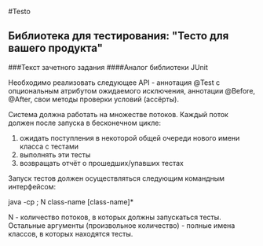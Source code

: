 #Testo
## Библиотека для тестирования: "Тесто для вашего продукта"

###Текст зачетного задания
####Аналог библиотеки JUnit


Необходимо реализовать следующее API - аннотация @Test с опциональным атрибутом ожидаемого исключения, аннотации @Before, @After, свои методы проверки условий (ассёрты). 
 
Система должна работать на множестве потоков. Каждый поток должен после запуска в бесконечном цикле: 
1) ожидать поступления в некоторой общей очереди нового имени класса с тестами 
2) выполнять эти тесты 
3) возвращать отчёт о прошедших/упавших тестах 
 
Запуск тестов должен осуществляться следующим командным интерфейсом: 

java -cp <your-junit-jar>;<tested-classes> <your-main-class> N class-name [class-name]* 

N - количество потоков, в которых должны запускаться тесты. Остальные аргументы (произвольное количество) - полные имена классов, в которых находятся тесты.
